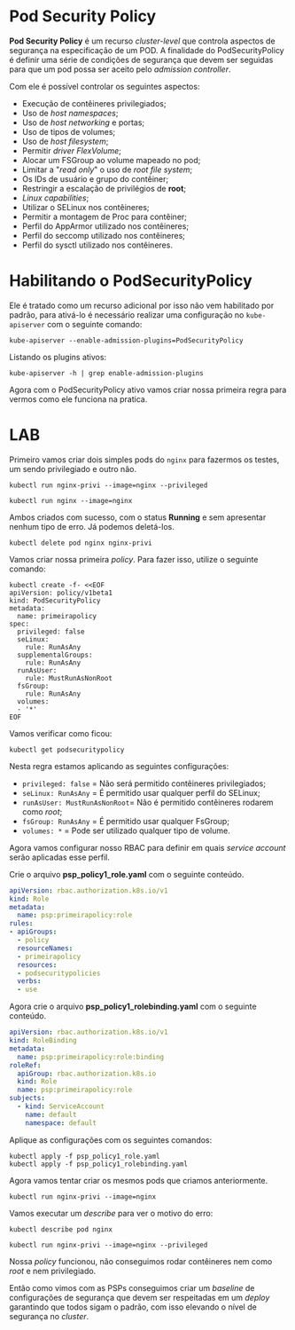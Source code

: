 # Pod Security Policy

**Pod Security Policy** é um recurso *cluster-level* que controla aspectos de segurança na especificação de um POD. A finalidade do PodSecurityPolicy é definir uma série de condições de segurança que devem ser seguidas para que um pod possa ser aceito pelo *admission controller*.

Com ele é possível controlar os seguintes aspectos:

* Execução de contêineres privilegiados;
* Uso de *host namespaces*;
* Uso de *host networking* e portas;
* Uso de tipos de volumes;
* Uso de *host filesystem*;
* Permitir *driver FlexVolume*;
* Alocar um FSGroup ao volume mapeado no pod;
* Limitar a "*read only*" o uso de *root file system*;
* Os IDs de usuário e grupo do contêiner;
* Restringir a escalação de privilégios de **root**;
* *Linux capabilities*;
* Utilizar o SELinux nos contêineres;
* Permitir a montagem de Proc para contêiner;
* Perfil do AppArmor utilizado nos contêineres;
* Perfil do seccomp utilizado nos contêineres;
* Perfil do sysctl utilizado nos contêineres.

# Habilitando o PodSecurityPolicy

Ele é tratado como um recurso adicional por isso não vem habilitado por padrão, para ativá-lo é necessário realizar uma configuração no ``kube-apiserver`` com o seguinte comando:

```
kube-apiserver --enable-admission-plugins=PodSecurityPolicy
```

Listando os plugins ativos:

```
kube-apiserver -h | grep enable-admission-plugins
```

Agora com o PodSecurityPolicy ativo vamos criar nossa primeira regra para vermos como ele funciona na pratica.

# LAB

Primeiro vamos criar dois simples pods do ``nginx`` para fazermos os testes, um sendo privilegiado e outro não.

```
kubectl run nginx-privi --image=nginx --privileged

kubectl run nginx --image=nginx
```

Ambos criados com sucesso, com o status **Running** e sem apresentar nenhum tipo de erro. Já podemos deletá-los.

```
kubectl delete pod nginx nginx-privi
```

Vamos criar nossa primeira *policy*. Para fazer isso, utilize o seguinte comando:

```
kubectl create -f- <<EOF 
apiVersion: policy/v1beta1
kind: PodSecurityPolicy
metadata:
  name: primeirapolicy
spec:
  privileged: false  
  seLinux:
    rule: RunAsAny
  supplementalGroups:
    rule: RunAsAny
  runAsUser:
    rule: MustRunAsNonRoot 
  fsGroup:
    rule: RunAsAny
  volumes:
  - '*'
EOF
```

Vamos verificar como ficou:

```
kubectl get podsecuritypolicy
```

Nesta regra estamos aplicando as seguintes configurações:

* ``privileged: false`` = Não será permitido contêineres privilegiados;
* ``seLinux: RunAsAny`` = É permitido usar qualquer perfil do SELinux;
* ``runAsUser: MustRunAsNonRoot``= Não é permitido contêineres rodarem como *root*;
* ``fsGroup: RunAsAny`` = É permitido usar qualquer FsGroup;
* ``volumes: *`` = Pode ser utilizado qualquer tipo de volume.

Agora vamos configurar nosso RBAC para definir em quais *service account* serão aplicadas esse perfil.

Crie o arquivo **psp_policy1_role.yaml** com o seguinte conteúdo.

```yaml
apiVersion: rbac.authorization.k8s.io/v1
kind: Role
metadata:
  name: psp:primeirapolicy:role
rules:
- apiGroups:
  - policy
  resourceNames:
  - primeirapolicy
  resources:
  - podsecuritypolicies
  verbs:
  - use
```

Agora crie o arquivo **psp_policy1_rolebinding.yaml** com o seguinte conteúdo.

```yaml
apiVersion: rbac.authorization.k8s.io/v1
kind: RoleBinding
metadata:
  name: psp:primeirapolicy:role:binding
roleRef:
  apiGroup: rbac.authorization.k8s.io
  kind: Role
  name: psp:primeirapolicy:role
subjects:
  - kind: ServiceAccount
    name: default
    namespace: default
```

Aplique as configurações com os seguintes comandos:

```
kubectl apply -f psp_policy1_role.yaml
kubectl apply -f psp_policy1_rolebinding.yaml
```

Agora vamos tentar criar os mesmos pods que criamos anteriormente.

```
kubectl run nginx-privi --image=nginx
```

Vamos executar um *describe* para ver o motivo do erro:

```
kubectl describe pod nginx

kubectl run nginx-privi --image=nginx --privileged
```

Nossa *policy* funcionou, não conseguimos rodar contêineres nem como *root* e nem privilegiado.

Então como vimos com as PSPs conseguimos criar um *baseline* de configurações de segurança que devem ser respeitadas em um *deploy* garantindo que todos sigam o padrão, com isso elevando o nível de segurança no *cluster*.